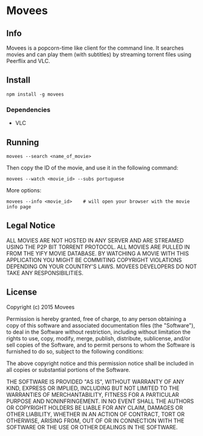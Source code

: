 # Movees

## Info

Movees is a popcorn-time like client for the command line. It searches movies and can play them (with subtitles) by streaming torrent files using Peerflix and VLC.

## Install

    npm install -g movees

### Dependencies

- VLC

## Running

    movees --search <name_of_movie>

Then copy the ID of the movie, and use it in the following command:

    movees --watch <movie_id> --subs portuguese

More options:

    movees --info <movie_id>    # will open your browser with the movie info page

## Legal Notice

ALL MOVIES ARE NOT HOSTED IN ANY SERVER AND ARE STREAMED USING THE P2P BIT TORRENT PROTOCOL. ALL MOVIES ARE PULLED IN FROM THE YIFY MOVIE DATABASE. BY WATCHING A MOVIE WITH THIS APPLICATION YOU MIGHT BE COMMITING COPYRIGHT VIOLATIONS DEPENDING ON YOUR COUNTRY'S LAWS. MOVEES DEVELOPERS DO NOT TAKE ANY RESPONSIBILITIES.

## License

Copyright (c) 2015 Movees

Permission is hereby granted, free of charge, to any person obtaining a copy of this software and associated documentation files (the "Software"), to deal in the Software without restriction, including without limitation the rights to use, copy, modify, merge, publish, distribute, sublicense, and/or sell copies of the Software, and to permit persons to whom the Software is furnished to do so, subject to the following conditions:

The above copyright notice and this permission notice shall be included in all copies or substantial portions of the Software.

THE SOFTWARE IS PROVIDED "AS IS", WITHOUT WARRANTY OF ANY KIND, EXPRESS OR IMPLIED, INCLUDING BUT NOT LIMITED TO THE WARRANTIES OF MERCHANTABILITY, FITNESS FOR A PARTICULAR PURPOSE AND NONINFRINGEMENT. IN NO EVENT SHALL THE AUTHORS OR COPYRIGHT HOLDERS BE LIABLE FOR ANY CLAIM, DAMAGES OR OTHER LIABILITY, WHETHER IN AN ACTION OF CONTRACT, TORT OR OTHERWISE, ARISING FROM, OUT OF OR IN CONNECTION WITH THE SOFTWARE OR THE USE OR OTHER DEALINGS IN THE SOFTWARE.
